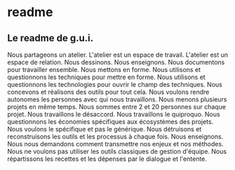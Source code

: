 readme
======

Le readme de g.u.i.
----
Nous partageons un atelier.
L'atelier est un espace de travail.
L'atelier est un espace de relation.
Nous dessinons.
Nous enseignons.
Nous documentons pour travailler ensemble.
Nous mettons en forme.
Nous utilisons et questionnons les techniques pour mettre en forme.
Nous utilisons et questionnons les technologies pour ouvrir le champ des techniques.
Nous concevons et réalisons des outils pour tout cela.
Nous voulons rendre autonomes les personnes avec qui nous travaillons.
Nous menons plusieurs projets en même temps. 
Nous sommes entre 2 et 20 personnes sur chaque projet.
Nous travaillons le désaccord. 
Nous travaillons le quiproquo.
Nous questionnons les économies spécifiques aux écosystèmes des projets.
Nous voulons le spécifique et pas le générique. 
Nous détruisons et reconstruisons les outils et les processus à chaque fois. 
Nous enseignons.
Nous nous demandons comment transmettre nos enjeux et nos méthodes.
Nous ne voulons pas utiliser les outils classiques de gestion d'équipe. 
Nous répartissons les recettes et les dépenses par le dialogue et l'entente.